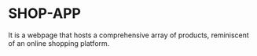# SHOP-APP
It is a webpage that hosts a comprehensive array of products, reminiscent of an online shopping platform.
